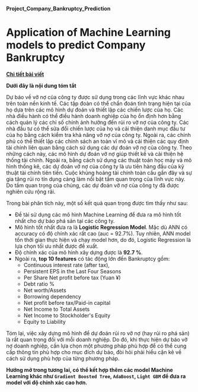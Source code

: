 **Project_Company_Bankruptcy_Prediction**
# Application of Machine Learning models to predict Company Bankruptcy
[**Chi tiết bài viết**](https://github.com/LeHongNgoc3820/Project_Company_Bankruptcy_Prediction/blob/main/Company_Bankruptcy_Prediction.ipynb)

**Dưới đây là nội dung tóm tắt**

Dự báo về vỡ nợ của công ty được sử dụng trong các lĩnh vực khác nhau trên toàn nền kinh tế. Các tập đoàn có thể chẩn đoán tình trạng hiện tại của họ dựa trên các mô hình dự đoán và thiết lập các chiến lược của họ. Các nhà điều hành có thể điều hành doanh nghiệp của họ ổn định hơn bằng cách quản lý các chỉ số chính ảnh hưởng đến rủi ro vỡ nợ của công ty. Các nhà đầu tư có thể sửa đổi chiến lược của họ và cải thiện danh mục đầu tư của họ bằng cách kiểm tra khả năng vỡ nợ của công ty. Ngoài ra, các chính phủ có thể thiết lập các chính sách an toàn vĩ mô và cải thiện các quy định tài chính liên quan bằng cách sử dụng các dự đoán vỡ nợ của công ty. Theo những cách này, các mô hình dự đoán vỡ nợ giúp thiết kế và cải thiện hệ thống tài chính. Ngoài ra, bằng cách sử dụng các thuật toán học máy và mô hình thống kê, các dự đoán vỡ nợ của công ty là ưu tiên hàng đầu của kỹ thuật tài chính tiên tiến. Cuộc khủng hoảng tài chính toàn cầu gần đây và sự gia tăng rủi ro tín dụng càng làm nổi bật tầm quan trọng của lĩnh vực này. Do tầm quan trọng của chúng, các dự đoán vỡ nợ của công ty đã được nghiên cứu rộng rãi.

Trong bài phân tích này, một số kết quả quan trọng được tìm thấy như sau:
+ Đề tài sử dụng các mô hình Machine Learning để đưa ra mô hình tốt nhất cho dự báo phá sản tại các công ty.
+ Mô hình tốt nhất đưa ra là **Logistic Regression Model**. Mặc dù ANN có accuracy có độ chính xác rất cao (auc = 92.7%). Tuy nhiên, ANN model tốn thời gian thực hiện và chạy model hơn, do đó, Logistic Regression là lựa chọn tối ưu nhất được đề xuất.
+ Độ chính xác của mô hình xây dựng được là **92.7 %**.
+ Ngoài ra, **top 10 features** có tác động lớn đến Bankruptcy gồm:
    + Continuous interest rate (after tax),
    + Persistent EPS in the Last Four Seasons
    + Per Share Net profit before tax (Yuan ¥)
    + Debt ratio %
    + Net worth/Assets
    + Borrowing dependency
    + Net profit before tax/Paid-in capital
    + Net Income to Total Assets
    + Net Income to Stockholder's Equity
    + Equity to Liability
    
Tóm lại, việc xây dựng mô hình để dự đoán rủi ro vỡ nợ (hay rủi ro phá sản) là rất quan trọng đối với mỗi doanh nghiệp. Do đó, khi thực hiện dự báo vỡ nợ doanh nghiệp, cần lựa chọn một phương pháp phù hợp để có thể cung cấp thông tin phù hợp cho mục đích dự báo, đòi hỏi phải hiểu cặn kẽ về cách sử dụng phù hợp của từng phương pháp.

**Hướng mở trong tương lai, có thể kết hợp thêm các model Machine Learning khác như `Gradient Boosted Tree`, `AdaBoost`, `Light GBM` để đưa ra model với độ chính xác cao hơn.**
